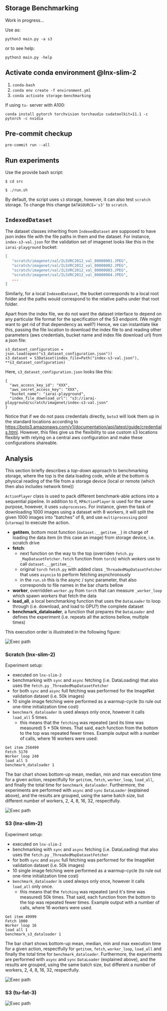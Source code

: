 ## Storage Benchmarking

Work in progress...

Use as:

`python3 main.py -a s3`

or to see help:

`python3 main.py -help`

## Activate conda environment @lnx-slim-2

 1) `conda-bash`
 2) `conda env create -f environment.yml`
 3) `conda activate storage-benchmarking`

If using `tu-` server with A100:

`conda install pytorch torchvision torchaudio cudatoolkit=11.1 -c pytorch -c nvidia`

## Pre-commit checkup

 `pre-commit run --all`

## Run experiments

Use the provide bash script:

```buildoutcfg
$ cd src

$ ./run.sh
```
By default, the script uses `s3` storage, however, it can also test `scratch` storage. To change this change `DATASOURCE='s3'` to `scratch`.

## `IndexedDataset`

The dataset classes inheriting from `IndexedDataset` are supposed to have json index file with the file paths in them and the dataset.
For instance, `index-s3-val.json` for the validation set of imagenet looks like this in the `iarai-playground` bucket:
```json
[
   "scratch/imagenet/val/ILSVRC2012_val_00000001.JPEG",
   "scratch/imagenet/val/ILSVRC2012_val_00000002.JPEG",
   "scratch/imagenet/val/ILSVRC2012_val_00000003.JPEG",
   "scratch/imagenet/val/ILSVRC2012_val_00000004.JPEG",
   ...
]
```
Similarly, for a local `IndexedDataset`, the bucket corresponds to a local root folder and the paths would correspond to the relative paths under that root folder.

Apart from the index file, we do not want the dataset interface to depend on any particular file format for the specification of the S3 endpoint.
(We might want to get rid of that dependency as well?)
Hence, we can instantiate like this, passing the file location to download the index file to and reading other parameters (aws credentials, bucket name and index file download url) from a json file:
```
s3_dataset_configuration = json.load(open("s3_dataset_configuration.json"))
s3_dataset = S3Dataset(index_file=Path("index-s3-val.json"), **s3_dataset_configuration)
```
Here, `s3_dataset_configuration.json` looks like this:
```
{
  "aws_access_key_id": "XXX",
  "aws_secret_access_key": "XXX",
  "bucket_name": "iarai-playground",
  "index_file_download_url": "s3://iarai-playground/scratch/imagenet/index-s3-val.json"
}
```
Notice that if we do not pass credentials directly, `boto3` will look them up in the standard locations according to https://boto3.amazonaws.com/v1/documentation/api/latest/guide/credentials.html.
However, this files give us the flexibility to use custom s3 locations flexibly with relying on a central aws configuration and make these configurations shareable.



## Analysis

This section briefly describes a _top-down_ approach to benchmarking storage, where the top is the data loading code, while at the bottom
is physical reading of the file from a storage device (local or remote (which then also includes network time))

`ActionPlayer` class is used to pack different benchmark-able actions into a sequential pipeline. In addition to it,
`MPActionPlayer` is used for the same purpose, however, it uses `subprocesses`. For instance, given the task of downloading
1000 images using a dataset with 8 workers, it will split the given 1000 images into "batches" of 8, and use `multiprocessing` pool (`starmap`) to execute the action.

 - **getitem**, bottom most function (`dataset.__getitem__`) in charge of loading the data item (in this case an image) from storage device, i.e. scratch drive
 - **fetch**:
   - next function on the way to the top (overriden `fetch.py` `_MapDatasetFetcher.fetch` function from `torch`) which _wokers_ use to call `dataset.__getitem__`
   - original `torch` `fetch.py` with added class `_ThreadedMapDatasetFetcher` that uses `asyncio` to perform fetching asynchronously
   - in the `run.sh` this is the async / sync parameter, that also corresponds to file names in the bar charts bellow
 - **worker**, overridden `worker.py` from `torch` that can measure `_worker_loop` which spawn _workers_ that fetch the data
 - **load_all**, a local benchmarking function that uses the `DataLoader` to loop through (i.e. download, and load to GPU?) the complete dataset
 - **benchmark_dataloader**, a function that prepares the `DataLoader` and defines the experiment (i.e. repeats all the actions bellow, multiple times)

This execution order is illustrated in the following figure:

![Exec path](doc/exec-path.png)

### Scratch (lnx-slim-2)

Experiment setup:
 - executed on `lnx-slim-2`
 - benchmarking with `sync` and `async` fetching (i.e. DataLoading) that also uses the `fetch.py` `_ThreadedMapDatasetFetcher`
 - for both `sync` and `async` full fetching was performed for the ImageNet validation dataset (i.e. 50k images)
 - 10 single image fetching were performed as a warmup-cycle (to rule out one-time initialization time cost)
 - `benchmark_dataloader` is used always only once, however it calls `load_all` 5 times.
   - this means that the `fetching` was repeated (and its time was measured) 5 * 50k times. That said, each function from the bottom to the top was repeated fewer times. Example output with a number of calls, where 16 workers were used:

 ```buildoutcfg
Get item 258499
Fetch 5170
Worker loop 240
load all 5
benchmark_dataloader 1
```

The bar chart shows bottom-up mean, median, min and max execution time for a given action, respectfully for `getitem`, `fetch`, `worker_loop`, `load_all`, and finally the total time for `benchmark_dataloader`.
Furthermore, the experiments are performed with `async` and `sync` `DataLoader` (explained above), and the results are grouped, using the same batch size, but different
number of workers, 2, 4, 8, 16, 32, respectfully.

![Exec path](doc/storage-scratch.png)

### S3 (lnx-slim-2)

Experiment setup:
 - executed on `lnx-slim-2`
 - benchmarking with `sync` and `async` fetching (i.e. DataLoading) that also uses the `fetch.py` `_ThreadedMapDatasetFetcher`
 - for both `sync` and `async` full fetching was performed for the ImageNet validation dataset (i.e. 50k images)
 - 10 single image fetching were performed as a warmup-cycle (to rule out one-time initialization time cost)
 - `benchmark_dataloader` is used always only once, however it calls `load_all` only once.
   - this means that the `fetching` was repeated (and it's time was measured) 50k times. That said, each function from the bottom to the top was repeated fewer times. Example output with a number of calls, where 16 workers were used.

 ```buildoutcfg
Get item 49999
Fetch 1000
Worker loop 16
load all 1
benchmark_s3_dataloader 1
```

The bar chart shows bottom-up mean, median, min and max execution time for a given action, respectfully for `getitem`, `fetch`, `worker_loop`, `load_all` and finally the total time for `benchmark_dataloader`.
Furthermore, the experiments are performed with `async` and `sync` `DataLoader` (explained above), and the results are grouped, using the same batch size, but different a
number of workers, 2, 4, 8, 16, 32, respectfully.

![Exec path](doc/storage-s3.png)

### S3 (tu-fat-3)

![Exec path](doc/storage-s3-tu-fat3.png)
